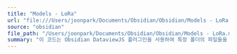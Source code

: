 ```yaml
---
title: "Models - LoRa"
url: "file:///Users/joonpark/Documents/Obsidian/Obsidian/Models - LoRa.md"
source: "obsidian"
file_path: "/Users/joonpark/Documents/Obsidian/Obsidian/Models - LoRa.md"
summary: "이 코드는 Obsidian DataviewJS 플러그인을 사용하여 특정 폴더의 파일들을 태그, 별점, 중요도 등의 속성에 따라 그룹화하고, 정렬하여 테이블 형태로 보여주는 스크립트입니다.  사용자는 코드 상단의 설정 영역에서 폴더 경로, 필터링 조건, 표시 속성, 정렬 방식 등을 자유롭게 변경하여 커스터마이징할 수 있습니다.  결과는  사용자 정의된 컬럼과 스타일을 가진 테이블로 출력되며, 그룹별 통계 정보도 함께 표시됩니다.\n"
---
```


